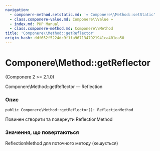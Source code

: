 ```yaml
---
navigation:
  - componere-method.setstatic.md: '« Componere\\Method::setStatic'
  - class.componere-value.md: Componere\\Value »
  - index.md: PHP Manual
  - class.componere-method.md: Componere\\Method
title: 'Componere\\Method::getReflector'
origin_hash: ddf652f5224dc9f1fa9671347921941ca401ea50
---
```

# Componere\\Method::getReflector

(Componere 2 >= 2.1.0)

Componere\\Method::getReflector — Reflection

### Опис

```methodsynopsis
public Componere\Method::getReflector(): ReflectionMethod
```

Повинен створити та повернути ReflectionMethod

### Значення, що повертаються

ReflectionMethod для поточного методу (кешується)
